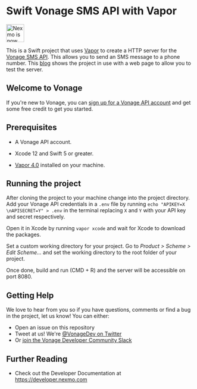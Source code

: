 # Swift Vonage SMS API with Vapor

<img src="https://developer.nexmo.com/assets/images/Vonage_Nexmo.svg" height="48px" alt="Nexmo is now known as Vonage" />

This is a Swift project that uses [Vapor](vapor.codes) to create a HTTP server for the [Vonage SMS API](https://developer.nexmo.com/messaging/sms/overview). This allows you to send an SMS message to a phone number. This [blog](https://learn.vonage.com/blog/2021/01/12/how-to-send-sms-messages-with-swift-vapor-and-vonage/) shows the project in use with a web page to allow you to test the server.

## Welcome to Vonage

If you're new to Vonage, you can [sign up for a Vonage API account](https://dashboard.nexmo.com/sign-up?utm_source=DEV_REL&utm_medium=github&utm_campaign=swift-vapor-sms) and get some free credit to get you started.

## Prerequisites

+ A Vonage API account.

+ Xcode 12 and Swift 5 or greater.

+ [Vapor 4.0](https://vapor.codes) installed on your machine.

## Running the project

After cloning the project to your machine change into the project directory. Add your Vonage API credentials in a `.env` file by running `echo "APIKEY=X \nAPISECRET=Y" > .env` in the terminal replacing `X` and `Y` with your API key and secret respectively.

Open it in Xcode by running `vapor xcode` and wait for Xcode to download the packages.

Set a custom working directory for your project. Go to _Product > Scheme > Edit Scheme..._ and set the working directory to the root folder of your project.

Once done, build and run (CMD + R) and the server will be accessible on port 8080. 


## Getting Help

We love to hear from you so if you have questions, comments or find a bug in the project, let us know! You can either:

* Open an issue on this repository
* Tweet at us! We're [@VonageDev on Twitter](https://twitter.com/VonageDev)
* Or [join the Vonage Developer Community Slack](https://developer.nexmo.com/community/slack)

## Further Reading

* Check out the Developer Documentation at <https://developer.nexmo.com>
